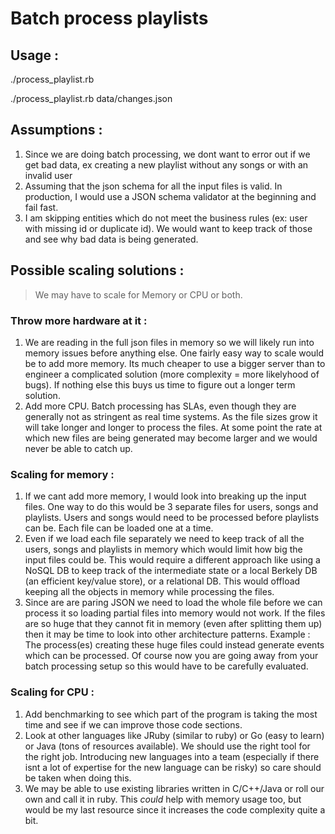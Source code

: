 # Batch process playlists

## Usage : 
./process_playlist.rb

./process_playlist.rb data/changes.json

## Assumptions :
1. Since we are doing batch processing, we dont want to error out if we get bad
   data, ex creating a new playlist without any songs or with an invalid user
2. Assuming that the json schema for all the input files is valid. In
   production, I would use a JSON schema validator at the beginning and fail
   fast.
3. I am skipping entities which do not meet the business rules (ex: user with
   missing id or duplicate id). We would want to keep track of those and see
   why bad data is being generated.

## Possible scaling solutions :
> We may have to scale for Memory or CPU or both.

### Throw more hardware at it :
1. We are reading in the full json files in memory so we
   will likely run into memory issues before anything else. One fairly easy way
   to scale would be to add more memory. Its much cheaper to use a bigger
   server than to engineer a complicated solution (more complexity = more
   likelyhood of bugs). If nothing else this buys us time to figure out
   a longer term solution.
2. Add more CPU. Batch processing has SLAs, even though they are generally not
   as stringent as real time systems. As the file sizes grow it will take 
   longer and longer to process the files. At some point the rate at which new 
   files are being generated may become larger and we would never be able to
   catch up.

### Scaling for memory :
1. If we cant add more memory, I would look into breaking up the input files.
   One way to do this would be 3 separate files for users, songs and playlists.
   Users and songs would need to be processed before playlists can be. Each
   file can be loaded one at a time.
2. Even if we load each file separately we need to keep track of all the users,
   songs and playlists in memory which would limit how big the input files
   could be. This would require a different approach like using a NoSQL DB to
   keep track of the intermediate state or a local Berkely DB (an efficient
   key/value store), or a relational DB. This would offload keeping all the
   objects in memory while processing the files.
3. Since are are paring JSON we need to load the whole file before we can process
   it so loading partial files into memory would not work.
   If the files are so huge that they cannot fit in memory (even after
   splitting them up) then it may be time to look into other
   architecture patterns. Example : The process(es) creating these huge files
   could instead generate events which can be processed. Of course now you are
   going away from your batch processing setup so this would have to be
   carefully evaluated.

### Scaling for CPU :
1. Add benchmarking to see which part of the program is taking the most time
   and see if we can improve those code sections.
2. Look at other languages like JRuby (similar to ruby) or Go (easy to learn)
   or Java (tons of resources available). We should use the right
   tool for the right job. Introducing new languages into a team (especially if
   there isnt a lot of expertise for the new language can be risky) so care
   should be taken when doing this.
3. We may be able to use existing libraries written in C/C++/Java or roll our
   own and call it in ruby. This *could* help with memory usage too, but would
   be my last resource since it increases the code complexity quite a bit.

